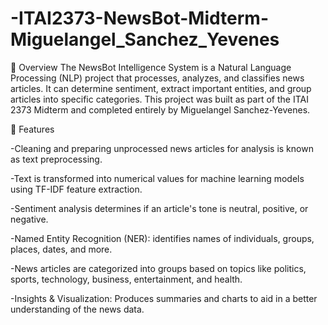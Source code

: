 # -ITAI2373-NewsBot-Midterm-Miguelangel_Sanchez_Yevenes
📌 Overview
The NewsBot Intelligence System is a Natural Language Processing (NLP) project that processes, analyzes, and classifies news articles. It can determine sentiment, extract important entities, and group articles into specific categories. This project was built as part of the ITAI 2373 Midterm and completed entirely by Miguelangel Sanchez-Yevenes.

🎯 Features

-Cleaning and preparing unprocessed news articles for analysis is known as text preprocessing.

-Text is transformed into numerical values for machine learning models using TF-IDF feature extraction.

-Sentiment analysis determines if an article's tone is neutral, positive, or negative.

-Named Entity Recognition (NER): identifies names of individuals, groups, places, dates, and more.

-News articles are categorized into groups based on topics like politics, sports, technology, business, entertainment, and health.

-Insights & Visualization: Produces summaries and charts to aid in a better understanding of the news data.
